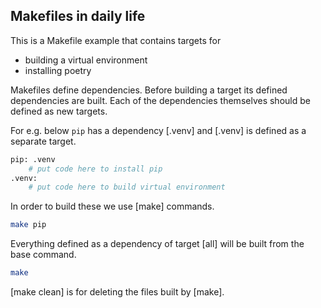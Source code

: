 ## Makefiles in daily life

This is a Makefile example that contains targets for
- building a virtual environment
- installing poetry

Makefiles define dependencies. Before building a target its defined dependencies are built.
Each of the dependencies themselves should be defined as new targets.

For e.g. below `pip` has a dependency [.venv] and [.venv] is defined as a separate target.
```bash
pip: .venv
    # put code here to install pip
.venv: 
    # put code here to build virtual environment
```
In order to build these we use [make] commands.
```bash
make pip
```
Everything defined as a dependency of target [all]
will be built from the base command.
```bash 
make
```
[make clean] is for deleting the files built by [make]. 
